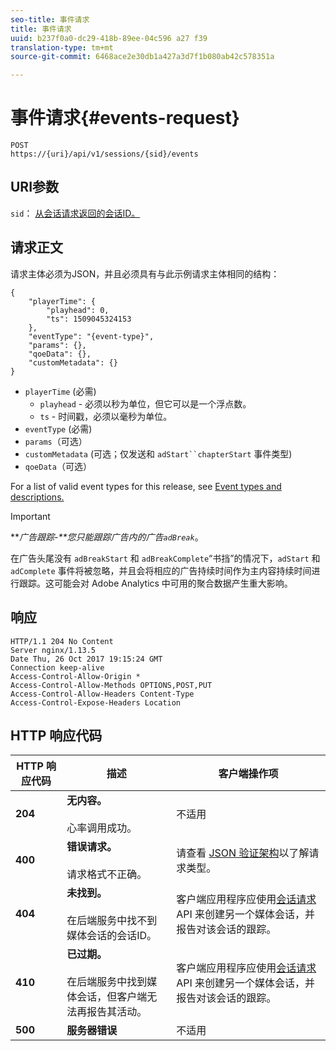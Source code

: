 ```yaml
---
seo-title: 事件请求
title: 事件请求
uuid: b237f0a0-dc29-418b-89ee-04c596 a27 f39
translation-type: tm+mt
source-git-commit: 6468ace2e30db1a427a3d7f1b080ab42c578351a

---
```



# 事件请求{#events-request}

```
POST 
https://{uri}/api/v1/sessions/{sid}/events 
```

## URI参数

`sid`： [从会话请求返回的会话ID。](../../media-collection-api/mc-api-ref/mc-api-sessions-req.md)

## 请求正文

请求主体必须为JSON，并且必须具有与此示例请求主体相同的结构：

```
{ 
    "playerTime": { 
        "playhead": 0, 
        "ts": 1509045324153 
    }, 
    "eventType": "{event-type}", 
    "params": {}, 
    "qoeData": {}, 
    "customMetadata": {} 
}
```

* `playerTime` (必需)
   * `playhead` - 必须以秒为单位，但它可以是一个浮点数。
   * `ts` - 时间戳，必须以毫秒为单位。
* `eventType` (必需)
* `params`（可选）
* `customMetadata` (可选；仅发送和 `adStart``chapterStart` 事件类型)
* `qoeData`（可选）

For a list of valid event types for this release, see [Event types and descriptions.](../../media-collection-api/mc-api-ref/mc-api-event-types.md)

>[!IMPORTANT]
>
>***广告跟踪-**您只能跟踪广告内的广告`adBreak`*。
>
>在广告头尾没有 `adBreakStart` 和 `adBreakComplete`“书挡”的情况下，`adStart` 和 `adComplete` 事件将被忽略，并且会将相应的广告持续时间作为主内容持续时间进行跟踪。这可能会对 Adobe Analytics 中可用的聚合数据产生重大影响。

## 响应

```
HTTP/1.1 204 No Content 
Server nginx/1.13.5 
Date Thu, 26 Oct 2017 19:15:24 GMT 
Connection keep-alive 
Access-Control-Allow-Origin * 
Access-Control-Allow-Methods OPTIONS,POST,PUT 
Access-Control-Allow-Headers Content-Type 
Access-Control-Expose-Headers Location
```

## HTTP 响应代码

| HTTP 响应代码 | 描述 | 客户端操作项 |
|---|---|---|
| **204** | **无内容。**<br/><br/>心率调用成功。 | 不适用 |
| **400** | **错误请求。**<br/><br/>请求格式不正确。 | 请查看 [JSON 验证架构](../../media-collection-api/mc-api-ref/mc-api-json-validation.md)以了解请求类型。 |
| **404** | **未找到。**<br/><br/>在后端服务中找不到媒体会话的会话ID。 | 客户端应用程序应使用[会话请求](../../media-collection-api/mc-api-ref/mc-api-sessions-req.md) API 来创建另一个媒体会话，并报告对该会话的跟踪。 |
| **410** | **已过期。**<br/><br/>在后端服务中找到媒体会话，但客户端无法再报告其活动。 | 客户端应用程序应使用[会话请求](../../media-collection-api/mc-api-ref/mc-api-sessions-req.md) API 来创建另一个媒体会话，并报告对该会话的跟踪。 |
| **500** | **服务器错误** | 不适用 |

